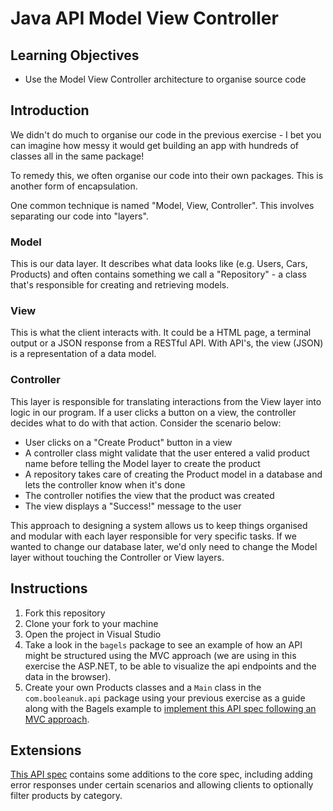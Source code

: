 # Java API Model View Controller

## Learning Objectives
- Use the Model View Controller architecture to organise source code

## Introduction

We didn't do much to organise our code in the previous exercise - I bet you can imagine how messy it would get building an app with hundreds of classes all in the same package!

To remedy this, we often organise our code into their own packages. This is another form of encapsulation.

One common technique is named "Model, View, Controller". This involves separating our code into "layers".

### Model
This is our data layer. It describes what data looks like (e.g. Users, Cars, Products) and often contains something we call a "Repository" - a class that's responsible for creating and retrieving models.

### View
This is what the client interacts with. It could be a HTML page, a terminal output or a JSON response from a RESTful API. With API's, the view (JSON) is a representation of a data model.

### Controller
This layer is responsible for translating interactions from the View layer into logic in our program. If a user clicks a button on a view, the controller decides what to do with that action. Consider the scenario below:

- User clicks on a "Create Product" button in a view
- A controller class might validate that the user entered a valid product name before telling the Model layer to create the product
- A repository takes care of creating the Product model in a database and lets the controller know when it's done
- The controller notifies the view that the product was created
- The view displays a "Success!" message to the user

This approach to designing a system allows us to keep things organised and modular with each layer responsible for very specific tasks. If we wanted to change our database later, we'd only need to change the Model layer without touching the Controller or View layers.

## Instructions

1. Fork this repository
2. Clone your fork to your machine
3. Open the project in Visual Studio
4. Take a look in the `bagels` package to see an example of how an API might be structured using the MVC approach (we are using in this exercise the ASP.NET, to be able to visualize the api endpoints and the data in the browser).
5. Create your own Products classes and a `Main` class in the `com.booleanuk.api` package using your previous exercise as a guide along with the Bagels example to [implement this API spec following an MVC approach](https://boolean-uk.github.io/csharp-api-mvc-in-memory/).

## Extensions

[This API spec](https://boolean-uk.github.io/csharp-api-mvc-in-memory/extensions) contains some additions to the core spec, including adding error responses under certain scenarios and allowing clients to optionally filter products by category.
